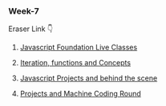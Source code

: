 ### Week-7

Eraser Link 👇

1. [Javascript Foundation Live Classes](https://www.tldraw.com/f/PymrYG-VmEZy0jDyG6ehj?d=v-9948.-235.19200.9450.page)

2. [Iteration, functions and Concepts](https://app.eraser.io/workspace/tDSQohysDkk7i9cioQGX)

3. [Javascript Projects and behind the scene](https://app.eraser.io/workspace/lzmyfFQS1GM75NmeJoE9)

4. [Projects and Machine Coding Round](https://app.eraser.io/workspace/5fIzIIm6bQSdotX21BTw)